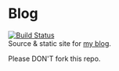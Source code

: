 # Blog
[![Build Status](https://travis-ci.org/CodeDaraW/node-pdftocairo.svg?branch=master)](https://travis-ci.org/CodeDaraW/node-pdftocairo)  
Source & static site for [my blog](https://blog.daraw.cn/).  

Please DON'T fork this repo.
